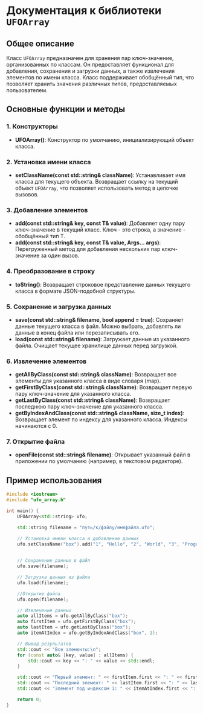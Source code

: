 # Документация к библиотеки `UFOArray`

## Общее описание

Класс `UFOArray` предназначен для хранения пар ключ-значение, организованных по классам. Он предоставляет функционал для добавления, сохранения и загрузки данных, а также извлечения элементов по имени класса. Класс поддерживает обобщённый тип, что позволяет хранить значения различных типов, предоставляемых пользователем.

## Основные функции и методы

### 1. Конструкторы
- **UFOArray()**: Конструктор по умолчанию, инициализирующий объект класса.

### 2. Установка имени класса
- **setClassName(const std::string& className)**: Устанавливает имя класса для текущего объекта. Возвращает ссылку на текущий объект `UFOArray`, что позволяет использовать метод в цепочке вызовов.

### 3. Добавление элементов
- **add(const std::string& key, const T& value)**: Добавляет одну пару ключ-значение в текущий класс. Ключ - это строка, а значение - обобщённый тип T.
- **add(const std::string& key, const T& value, Args... args)**: Перегруженный метод для добавления нескольких пар ключ-значение за один вызов.

### 4. Преобразование в строку
- **toString()**: Возвращает строковое представление данных текущего класса в формате JSON-подобной структуры.

### 5. Сохранение и загрузка данных
- **save(const std::string& filename, bool append = true)**: Сохраняет данные текущего класса в файл. Можно выбрать, добавлять ли данные в конец файла или перезаписывать его.
- **load(const std::string& filename)**: Загружает данные из указанного файла. Очищает текущее хранилище данных перед загрузкой.

### 6. Извлечение элементов
- **getAllByClass(const std::string& className)**: Возвращает все элементы для указанного класса в виде словаря (map).
- **getFirstByClass(const std::string& className)**: Возвращает первую пару ключ-значение для указанного класса.
- **getLastByClass(const std::string& className)**: Возвращает последнюю пару ключ-значение для указанного класса.
- **getByIndexAndClass(const std::string& className, size_t index)**: Возвращает элемент по индексу для указанного класса. Индексы начинаются с 0.

### 7. Открытие файла
- **openFile(const std::string& filename)**: Открывает указанный файл в приложении по умолчанию (например, в текстовом редакторе).

## Пример использования

```cpp
#include <iostream>
#include "ufo_array.h"

int main() {
    UFOArray<std::string> ufo;

    std::string filename = "путь/к/файлу/имяфайла.ufo";

    // Установка имени класса и добавление данных
    ufo.setClassName("box").add("1", "Hello", "2", "World", "3", "Programm") // Ключ - Значение должны быть в равном количестве
       

    // Сохранение данных в файл
    ufo.save(filename);

    // Загрузка данных из файла
    ufo.load(filename);

    //Открытие файла
    ufo.open(filename);

    // Извлечение данных
    auto allItems = ufo.getAllByClass("box");
    auto firstItem = ufo.getFirstByClass("box");
    auto lastItem = ufo.getLastByClass("box");
    auto itemAtIndex = ufo.getByIndexAndClass("box", 1);

    // Вывод результатов
    std::cout << "Все элементы:\n";
    for (const auto& [key, value] : allItems) {
        std::cout << key << ": " << value << std::endl;
    }

    std::cout << "Первый элемент: " << firstItem.first << ": " << firstItem.second << std::endl;
    std::cout << "Последний элемент: " << lastItem.first << ": " << lastItem.second << std::endl;
    std::cout << "Элемент под индексом 1: " << itemAtIndex.first << ": " << itemAtIndex.second << std::endl;

    return 0;
}
```
